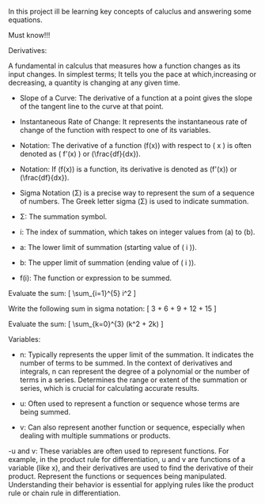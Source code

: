 In this project ill be learning key concepts of caluclus and answering some equations.

Must know!!!

Derivatives:

A fundamental in calculus that measures how a function changes as its input changes. In simplest terms; It tells you the pace at which,increasing or decreasing, a quantity is changing at any given time.

- Slope of a Curve: The derivative of a function at a point gives the slope of the tangent line to the curve at that point.

- Instantaneous Rate of Change: It represents the instantaneous rate of change of the function with respect to one of its variables.

- Notation: The derivative of a function (f(x)) with respect to ( x ) is often denoted as ( f'(x) ) or (\frac{df}{dx}).

- Notation: If (f(x)) is a function, its derivative is denoted as (f'(x)) or (\frac{df}{dx}).

- Sigma Notation (Σ) is a precise way to represent the sum of a sequence of numbers. The Greek letter sigma (Σ) is used to indicate summation.

- Σ: The summation symbol.
- i: The index of summation, which takes on integer values from (a) to (b).
- a: The lower limit of summation (starting value of ( i )).
- b: The upper limit of summation (ending value of ( i )).
- f(i): The function or expression to be summed.

Evaluate the sum: [ \sum_{i=1}^{5} i^2 ]

Write the following sum in sigma notation: [ 3 + 6 + 9 + 12 + 15 ]

Evaluate the sum: [ \sum_{k=0}^{3} (k^2 + 2k) ]


Variables:

- n: Typically represents the upper limit of the summation. It indicates the number of terms to be summed. In the context of derivatives and integrals, n can represent the degree of a polynomial or the number of terms in a series. Determines the range or extent of the summation or series, which is crucial for calculating accurate results.

- u: Often used to represent a function or sequence whose terms are being summed.

- v: Can also represent another function or sequence, especially when dealing with multiple summations or products.

-u and v: These variables are often used to represent functions. For example, in the product rule for differentiation, u and v are functions of a variable (like x), and their derivatives are used to find the derivative of their product. Represent the functions or sequences being manipulated. Understanding their behavior is essential for applying rules like the product rule or chain rule in differentiation.
